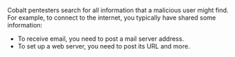 Cobalt pentesters search for all information that a malicious user might find. For example, to connect to the internet, you typically have shared some information:

- To receive email, you need to post a mail server address.
- To set up a web server, you need to post its URL and more.
